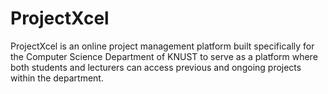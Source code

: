 # ProjectXcel
ProjectXcel is an online project management platform built specifically for the Computer Science Department of KNUST to serve as a platform where both students and lecturers can access previous and ongoing projects within the department.
